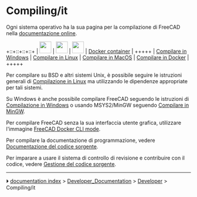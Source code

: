 # Compiling/it
Ogni sistema operativo ha la sua pagina per la compilazione di FreeCAD nella [documentazione online](Online_Help_Toc/it.md).

+::+::+::+::+
| <img alt="" src=images/Windows.png  style="width:" height="32px;">     | <img alt="" src=images/Linux_with_text.png  style="width:" height="32px;"> | <img alt="" src=images/Mac.png  style="width:" height="32px;">         | [Docker container](Compile_on_Docker.md)       |
+++++
| [Compilare in Windows](Compile_on_Windows/it.md) | [Compilare in Linux](Compile_on_Linux/it.md)                 | [Compilare in MacOS](Compile_on_MacOS/it.md) | [Compilare in Docker](Compile_on_Docker/it.md) |
+++++

Per compilare su BSD e altri sistemi Unix, è possibile seguire le istruzioni generali di [Compilazione in Linux](Compile_on_Linux/it.md) ma utilizzando le dipendenze appropriate per tali sistemi.

Su Windows è anche possibile compilare FreeCAD seguendo le istruzioni di [Compilazione in Windows](Compile_on_Windows/it.md) o usando MSYS2/MinGW seguendo [Compilare in MinGW](Compile_on_MinGW/it.md).

Per compilare FreeCAD senza la sua interfaccia utente grafica, utilizzare l\'immagine [FreeCAD Docker CLI mode](FreeCAD_Docker_CLI_mode/it.md).

Per compilare la documentazione di programmazione, vedere [Documentazione del codice sorgente](Source_documentation/it.md).

Per imparare a usare il sistema di controllo di revisione e contribuire con il codice, vedere [Gestione del codice sorgente](Source_code_management/it.md).



---
⏵ [documentation index](../README.md) > [Developer_Documentation](Category_Developer_Documentation.md) > [Developer](Category_Developer.md) > Compiling/it
